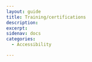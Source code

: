 ```yaml
---
layout: guide
title: Training/certifications
description: 
excerpt: 
sidenav: docs
categories:
  - Accessibility

---
```

 

